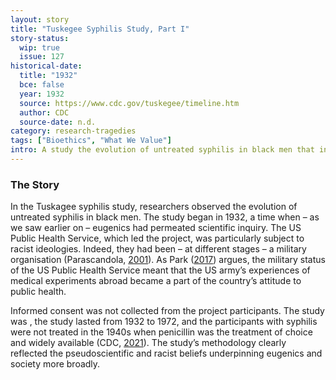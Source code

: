 ```yaml
---
layout: story
title: "Tuskegee Syphilis Study, Part I"
story-status:
  wip: true
  issue: 127
historical-date:
  title: "1932"
  bce: false
  year: 1932
  source: https://www.cdc.gov/tuskegee/timeline.htm
  author: CDC
  source-date: n.d.
category: research-tragedies
tags: ["Bioethics", "What We Value"]
intro: A study the evolution of untreated syphilis in black men that involved deception and was grounded in racism.
---
```

### The Story
In the Tuskagee syphilis study, researchers observed the evolution of untreated syphilis in black men. The study began in 1932, a time when – as we saw earlier on – eugenics had permeated scientific inquiry. The US Public Health Service, which led the project, was particularly subject to racist ideologies. Indeed, they had been – at different stages – a military organisation (Parascandola, [2001](https://lhncbc.nlm.nih.gov/LHC-publications/PDF/pub2001060.pdf)). As Park ([2017](https://doi.org/10.13081/kjmh.2017.26.545)) argues, the military status of the US Public Health Service meant that the US army’s experiences of medical experiments abroad became a part of the country’s attitude to public health.

Informed consent was not collected from the project participants. The study was , the study lasted from 1932 to 1972, and the participants with syphilis were not treated in the 1940s when penicillin was the treatment of choice and widely available (CDC, [2021](https://www.cdc.gov/tuskegee/timeline.htm)). The study’s methodology clearly reflected the pseudoscientific and racist beliefs underpinning eugenics and society more broadly.
